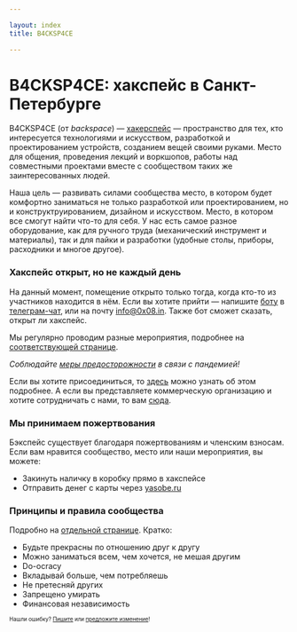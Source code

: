 ```yaml
---

layout: index
title: B4CKSP4CE

---
```


# B4CKSP4CE: хакспейс в Санкт-Петербурге
B4CKSP4CE (от *backspace*) — [хакерспейс](https://ru.wikipedia.org/wiki/%D0%A5%D0%B0%D0%BA%D0%B5%D1%80%D1%81%D0%BF%D0%B5%D0%B9%D1%81) — пространство для тех, кто интересуется технологиями и искусством, разработкой и проектированием устройств, созданием вещей своими руками. Место для общения, проведения лекций и воркшопов, работы над совместными проектами вместе с сообществом таких же заинтересованных людей.

Наша цель — развивать силами сообщества место, в котором будет комфортно заниматься не только разработкой или проектированием, но и конструктруированием, дизайном и искусством. Место, в котором все смогут найти что-то для себя. У нас есть самое разное оборудование, как для ручного труда (механический инструмент и материалы), так и для пайки и разработки (удобные столы, приборы, расходники и многое другое).


### Хакспейс открыт, но не каждый день
На данный момент, помещение открыто только тогда, когда кто-то из участников находится в нём. Если вы хотите прийти — напишите [боту](tg://resolve/?domain=@b4cksp4ce_bot) в [телеграм-чат](tg://resolve/?domain=backspace_chat), или на почту [info@0x08.in](mailto:info@0x08.in). Также бот сможет сказать, открыт ли хакспейс.

Мы регулярно проводим разные мероприятия, подробнее на [соответствующей странице](/events).

_Соблюдайте [меры предосторожности](/wiki/sars-cov-2) в связи с пандемией!_

Если вы хотите присоединиться, то [здесь](/wiki/participants) можно узнать об этом подробнее. А если вы представляете коммерческую организацию и хотите сотрудничать с нами, то вам [сюда](/wiki/partnership).

### Мы принимаем пожертвования
Бэкспейс существует благодаря пожертвованиям и членским взносам. Если вам нравится сообщество, место или наши мероприятия, вы можете:
* Закинуть наличку в коробку прямо в хакспейсе
* Отправить денег с карты через [yasobe.ru](https://yasobe.ru/na/b4cksp4ce)

### Принципы и правила сообщества
Подробно на [отдельной странице](/wiki/principles-rules). Кратко:

* Будьте прекрасны по отношению друг к другу
* Можно заниматься всем, чем хочется, не мешая другим
* Do-ocracy
* Вкладывай больше, чем потребляешь
* Не претесняй других
* Запрещено умирать
* Финансовая независимость


<sub><sup>Нашли ошибку? [Пишите](mailto:info@0x08.in) или [предложите изменение](https://github.com/b4ck5p4c3/0x08.in)!</sup></sub>
